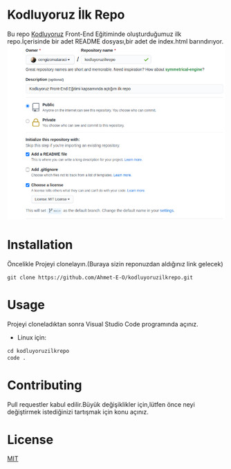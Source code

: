 # Kodluyoruz İlk Repo

Bu repo [Kodluyoruz](https://kodluyoruz.org/) Front-End Eğitiminde oluşturduğumuz ilk repo.İçerisinde bir adet README dosyası,bir adet de index.html barındırıyor.
![Görsel1](https://raw.githubusercontent.com/Kodluyoruz/taskforce/main/git/odev1/figures/github.png)

# Installation
Öncelikle Projeyi clonelayın.(Buraya sizin reponuzdan aldığınız link gelecek)

```
git clone https://github.com/Ahmet-E-O/kodluyoruzilkrepo.git
```


# Usage 
Projeyi cloneladıktan sonra Visual Studio Code programında açınız.
- Linux için:
```
cd kodluyoruzilkrepo
code .
```


# Contributing
Pull requestler kabul edilir.Büyük değişiklikler için,lütfen önce neyi değiştirmek istediğinizi tartışmak için konu açınız.


# License 
[MIT](https://choosealicense.com/licenses/mit/)

